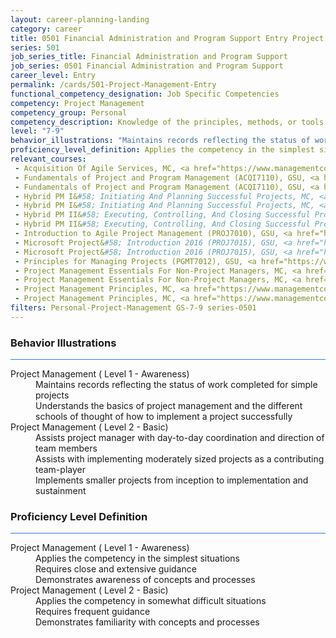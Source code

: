 ```yaml
---
layout: career-planning-landing
category: career
title: 0501 Financial Administration and Program Support Entry Project Management
series: 501
job_series_title: Financial Administration and Program Support
job_series: 0501 Financial Administration and Program Support
career_level: Entry
permalink: /cards/501-Project-Management-Entry
functional_competency_designation: Job Specific Competencies
competency: Project Management
competency_group: Personal
competency_description: Knowledge of the principles, methods, or tools for developing, scheduling, coordinating, and managing projects and resources, including monitoring and inspecting costs, work, and performance.
level: "7-9"
behavior_illustrations: "Maintains records reflecting the status of work completed for simple projects ? Understands the basics of project management and the different schools of thought of how to implement a project successfully ? Assists project manager with day-to-day coordination and direction of team members ? Assists with implementing moderately sized projects as a contributing team-player ? Implements smaller projects from inception to implementation and sustainment"
proficiency_level_definition: Applies the competency in the simplest situations ? Requires close and extensive guidance ? Demonstrates awareness of concepts and processes ? Applies the competency in somewhat difficult situations ? Requires frequent guidance ? Demonstrates familiarity with concepts and processes 
relevant_courses: 
 - Acquisition Of Agile Services, MC, <a href="https://www.managementconcepts.com/course/id/6002?utm_source=CFOportal&utm_medium=listing&utm_campaign=CFOTTEP&utm_id=23FM">https://www.managementconcepts.com/course/id/6002?utm_source=CFOportal&utm_medium=listing&utm_campaign=CFOTTEP&utm_id=23FM</a>
 - Fundamentals of Project and Program Management (ACQI7110), GSU, <a href="https://www.LearnAtGSUSA.com/ACQI7110">https://www.LearnAtGSUSA.com/ACQI7110</a>
 - Fundamentals of Project and Program Management (ACQI7110), GSU, <a href="https://www.LearnAtGSUSA.com/ACQI7114">https://www.LearnAtGSUSA.com/ACQI7114</a>
 - Hybrid PM I&#58; Initiating And Planning Successful Projects, MC, <a href="https://www.managementconcepts.com/course/id/6015?utm_source=CFOportal&utm_medium=listing&utm_campaign=CFOTTEP&utm_id=23FM">https://www.managementconcepts.com/course/id/6015?utm_source=CFOportal&utm_medium=listing&utm_campaign=CFOTTEP&utm_id=23FM</a>
 - Hybrid PM I&#58; Initiating And Planning Successful Projects, MC, <a href="https://www.managementconcepts.com/course/id/6015?utm_source=CFOportal&utm_medium=listing&utm_campaign=CFOTTEP&utm_id=23FM">https://www.managementconcepts.com/course/id/6015?utm_source=CFOportal&utm_medium=listing&utm_campaign=CFOTTEP&utm_id=23FM</a>
 - Hybrid PM II&#58; Executing, Controlling, And Closing Successful Projects, MC, <a href="https://www.managementconcepts.com/course/id/6016?utm_source=CFOportal&utm_medium=listing&utm_campaign=CFOTTEP&utm_id=23FM">https://www.managementconcepts.com/course/id/6016?utm_source=CFOportal&utm_medium=listing&utm_campaign=CFOTTEP&utm_id=23FM</a>
 - Hybrid PM II&#58; Executing, Controlling, And Closing Successful Projects, MC, <a href="https://www.managementconcepts.com/course/id/6016?utm_source=CFOportal&utm_medium=listing&utm_campaign=CFOTTEP&utm_id=23FM">https://www.managementconcepts.com/course/id/6016?utm_source=CFOportal&utm_medium=listing&utm_campaign=CFOTTEP&utm_id=23FM</a>
 - Introduction to Agile Project Management (PROJ7010), GSU, <a href="https://www.LearnAtGSUSA.com/PROJ7010">https://www.LearnAtGSUSA.com/PROJ7010</a>
 - Microsoft Project&#58; Introduction 2016 (PROJ7015), GSU, <a href="https://www.LearnAtGSUSA.com/PROJ7015">https://www.LearnAtGSUSA.com/PROJ7015</a>
 - Microsoft Project&#58; Introduction 2016 (PROJ7015), GSU, <a href="https://www.LearnAtGSUSA.com/PROJ7019">https://www.LearnAtGSUSA.com/PROJ7019</a>
 - Principles for Managing Projects (PGMT7012), GSU, <a href="https://www.LearnAtGSUSA.com/PGMT7012">https://www.LearnAtGSUSA.com/PGMT7012</a>
 - Project Management Essentials For Non-Project Managers, MC, <a href="https://www.managementconcepts.com/course/id/6131?utm_source=CFOportal&utm_medium=listing&utm_campaign=CFOTTEP&utm_id=23FM">https://www.managementconcepts.com/course/id/6131?utm_source=CFOportal&utm_medium=listing&utm_campaign=CFOTTEP&utm_id=23FM</a>
 - Project Management Essentials For Non-Project Managers, MC, <a href="https://www.managementconcepts.com/course/id/6131?utm_source=CFOportal&utm_medium=listing&utm_campaign=CFOTTEP&utm_id=23FM">https://www.managementconcepts.com/course/id/6131?utm_source=CFOportal&utm_medium=listing&utm_campaign=CFOTTEP&utm_id=23FM</a>
 - Project Management Principles, MC, <a href="https://www.managementconcepts.com/course/id/6100?utm_source=CFOportal&utm_medium=listing&utm_campaign=CFOTTEP&utm_id=23FM">https://www.managementconcepts.com/course/id/6100?utm_source=CFOportal&utm_medium=listing&utm_campaign=CFOTTEP&utm_id=23FM</a>
 - Project Management Principles, MC, <a href="https://www.managementconcepts.com/course/id/6100?utm_source=CFOportal&utm_medium=listing&utm_campaign=CFOTTEP&utm_id=23FM">https://www.managementconcepts.com/course/id/6100?utm_source=CFOportal&utm_medium=listing&utm_campaign=CFOTTEP&utm_id=23FM</a>
filters: Personal-Project-Management GS-7-9 series-0501
---
```


<div class="desktop:grid-col-6 margin-y-3">
  <div class="border-top-2 bg-white padding-3 shadow-5 height-full members-hover border-1px button-border border-top-blue radius-lg card-text-color">
    <h3>Behavior Illustrations</h3>
    <hr style="background-color: #2680EB !important;"/>
    <dl class="text-base card-content-color"><dt>Project Management ( Level 1 - Awareness)</dt><dd>Maintains records reflecting the status of work completed for simple projects </dd><dd> Understands the basics of project management and the different schools of thought of how to implement a project successfully</dd><dt>Project Management ( Level 2 - Basic)</dt><dd>Assists project manager with day-to-day coordination and direction of team members </dd><dd> Assists with implementing moderately sized projects as a contributing team-player </dd><dd> Implements smaller projects from inception to implementation and sustainment</dd></dl>
  </div>
</div>
<div class="desktop:grid-col-6 margin-y-3">
  <div class="border-top-2 bg-white padding-3 shadow-5 height-full members-hover border-1px button-border border-top-blue radius-lg card-text-color">
    <h3>Proficiency Level Definition</h3>
     <hr style="background-color: #2680EB !important;"/>
    <dl class="text-base card-content-color"><dt>Project Management ( Level 1 - Awareness)</dt><dd>Applies the competency in the simplest situations </dd><dd> Requires close and extensive guidance </dd><dd> Demonstrates awareness of concepts and processes</dd><dt>Project Management ( Level 2 - Basic)</dt><dd>Applies the competency in somewhat difficult situations </dd><dd> Requires frequent guidance </dd><dd> Demonstrates familiarity with concepts and processes </dd></dl>
  </div>
</div>
